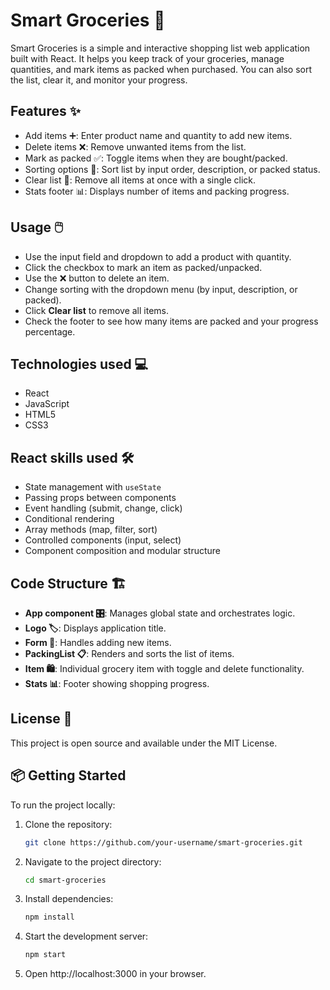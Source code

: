 # Smart Groceries 🛒

Smart Groceries is a simple and interactive shopping list web application built with React. It helps you keep track of your groceries, manage quantities, and mark items as packed when purchased. You can also sort the list, clear it, and monitor your progress.  

## Features ✨

- Add items ➕: Enter product name and quantity to add new items.  
- Delete items ❌: Remove unwanted items from the list.  
- Mark as packed ✅: Toggle items when they are bought/packed.  
- Sorting options 🔄: Sort list by input order, description, or packed status.  
- Clear list 🧹: Remove all items at once with a single click.  
- Stats footer 📊: Displays number of items and packing progress.  

## Usage 🖱️

- Use the input field and dropdown to add a product with quantity.  
- Click the checkbox to mark an item as packed/unpacked.  
- Use the ❌ button to delete an item.  
- Change sorting with the dropdown menu (by input, description, or packed).  
- Click **Clear list** to remove all items.  
- Check the footer to see how many items are packed and your progress percentage.  

## Technologies used 💻

- React  
- JavaScript  
- HTML5  
- CSS3  

## React skills used 🛠️

- State management with `useState`  
- Passing props between components  
- Event handling (submit, change, click)  
- Conditional rendering  
- Array methods (map, filter, sort)  
- Controlled components (input, select)  
- Component composition and modular structure  

## Code Structure 🏗️

- **App component 🎛️**: Manages global state and orchestrates logic.  
- **Logo 🏷️**: Displays application title.  
- **Form 📝**: Handles adding new items.  
- **PackingList 📋**: Renders and sorts the list of items.  
- **Item 🛍️**: Individual grocery item with toggle and delete functionality.  
- **Stats 📊**: Footer showing shopping progress.  

## License 📄

This project is open source and available under the MIT License.  

## 📦 Getting Started

To run the project locally:

1. Clone the repository:
   ```bash
   git clone https://github.com/your-username/smart-groceries.git
2. Navigate to the project directory:
   ```bash
   cd smart-groceries
4. Install dependencies:
   ```bash
   npm install
5. Start the development server:
   ```bash
   npm start
6. Open http://localhost:3000 in your browser.
